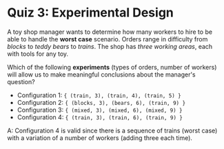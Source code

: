 # Quiz 3: Experimental Design

A toy shop manager wants to determine how many workers to hire to be able to handle the **worst case** scenario. Orders range in difficulty from _blocks_ to _teddy bears_ to _trains_. The shop has _three working areas_, each with tools for any toy.

Which of the following **experiments** (types of orders, number of workers) will allow us to make meaningful conclusions about the manager's question?

- Configuration 1: `{ (train, 3), (train, 4), (train, 5) }`
- Configuration 2: `{ (blocks, 3), (bears, 6), (train, 9) }`
- Configuration 3: `{ (mixed, 3), (mixed, 6), (mixed, 9) }`
- Configuration 4: `{ (train, 3), (train, 6), (train, 9) }`

A: Configuration 4 is valid since there is a sequence of trains (worst case) with a variation of a number of workers (adding three each time).
